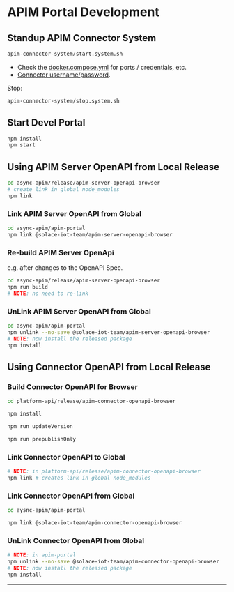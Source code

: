 # APIM Portal Development

## Standup APIM Connector System

````bash
apim-connector-system/start.system.sh
````
- Check the [docker.compose.yml](./docker.compose.yml) for ports / credentials, etc.
- [Connector username/password](./apim-connector-system/docker-volumes/apim-connector/organization_users.json).

Stop:
````bash
apim-connector-system/stop.system.sh
````

## Start Devel Portal
````bash
npm install
npm start
````

## Using APIM Server OpenAPI from Local Release
````bash
cd async-apim/release/apim-server-openapi-browser
# create link in global node_modules
npm link
````

### Link APIM Server OpenAPI from Global
````bash
cd async-apim/apim-portal
npm link @solace-iot-team/apim-server-openapi-browser
````

### Re-build APIM Server OpenApi
e.g. after changes to the OpenAPI Spec.
````bash
cd async-apim/release/apim-server-openapi-browser
npm run build
# NOTE: no need to re-link
````

### UnLink APIM Server OpenAPI from Global
````bash
cd async-apim/apim-portal
npm unlink --no-save @solace-iot-team/apim-server-openapi-browser
# NOTE: now install the released package
npm install
````

## Using Connector OpenAPI from Local Release

### Build Connector OpenAPI for Browser
````bash
cd platform-api/release/apim-connector-openapi-browser
````
````bash
npm install
````
````bash
npm run updateVersion
````
````bash
npm run prepublishOnly
````

### Link Connector OpenAPI to Global
````bash
# NOTE: in platform-api/release/apim-connector-openapi-browser
npm link # creates link in global node_modules
````

### Link Connector OpenAPI from Global
````bash
cd aysnc-apim/apim-portal
````
````bash
npm link @solace-iot-team/apim-connector-openapi-browser
````
### UnLink Connector OpenAPI from Global
````bash
# NOTE: in apim-portal
npm unlink --no-save @solace-iot-team/apim-connector-openapi-browser
# NOTE: now install the released package
npm install
````

---

